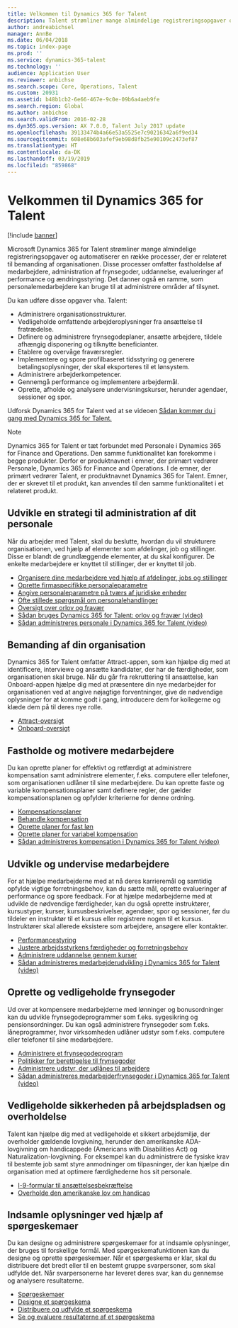 ```yaml
---
title: Velkommen til Dynamics 365 for Talent
description: Talent strømliner mange almindelige registreringsopgaver og automatiserer en række processer, der er relateret til bemanding af organisationen. Disse processer omfatter fastholdelse af medarbejdere, administration af frynsegoder, uddannelse, evalueringer af performance og ændringsstyring.
author: andreabichsel
manager: AnnBe
ms.date: 06/04/2018
ms.topic: index-page
ms.prod: ''
ms.service: dynamics-365-talent
ms.technology: ''
audience: Application User
ms.reviewer: anbichse
ms.search.scope: Core, Operations, Talent
ms.custom: 20931
ms.assetid: b48b1cb2-6e66-467e-9c0e-09b6a4aeb9fe
ms.search.region: Global
ms.author: anbichse
ms.search.validFrom: 2016-02-28
ms.dyn365.ops.version: AX 7.0.0, Talent July 2017 update
ms.openlocfilehash: 39133474b4a66e53a5525e7c90216342a6f9ed34
ms.sourcegitcommit: 608e68b603afef9eb98d8fb25e90109c2473ef87
ms.translationtype: HT
ms.contentlocale: da-DK
ms.lasthandoff: 03/19/2019
ms.locfileid: "859868"
---
```

# <a name="welcome-to-dynamics-365-for-talent"></a>Velkommen til Dynamics 365 for Talent

[!include [banner](includes/banner.md)]

Microsoft Dynamics 365 for Talent strømliner mange almindelige registreringsopgaver og automatiserer en række processer, der er relateret til bemanding af organisationen. Disse processer omfatter fastholdelse af medarbejdere, administration af frynsegoder, uddannelse, evalueringer af performance og ændringsstyring. Det danner også en ramme, som personalemedarbejdere kan bruge til at administrere områder af tilsynet.

Du kan udføre disse opgaver vha. Talent:

+ Administrere organisationsstrukturer.
+ Vedligeholde omfattende arbejderoplysninger fra ansættelse til fratrædelse.
+ Definere og administrere frynsegodeplaner, ansætte arbejdere, tildele afhængig disponering og tilknytte beneficianter.
+ Etablere og overvåge fraværsregler.
+ Implementere og spore profilbaseret tidsstyring og generere betalingsoplysninger, der skal eksporteres til et lønsystem.
+ Administrere arbejderkompetencer.
+ Gennemgå performance og implementere arbejdermål.
+ Oprette, afholde og analysere undervisningskurser, herunder agendaer, sessioner og spor.

Udforsk Dynamics 365 for Talent ved at se videoen [Sådan kommer du i gang med Dynamics 365 for Talent.](https://www.youtube.com/watch?v=6rg2ByadbN0)


> [!NOTE] 
> Dynamics 365 for Talent er tæt forbundet med Personale i Dynamics 365 for Finance and Operations. Den samme funktionalitet kan forekomme i begge produkter. Derfor er produktnavnet i emner, der primært vedrører Personale, Dynamics 365 for Finance and Operations. I de emner, der primært vedrører Talent, er produktnavnet Dynamics 365 for Talent. Emner, der er skrevet til et produkt, kan anvendes til den samme funktionalitet i et relateret produkt.

<a name="develop-a-strategy-for-managing-your-human-resources"></a>Udvikle en strategi til administration af dit personale
---------------------------------------------------------

Når du arbejder med Talent, skal du beslutte, hvordan du vil strukturere organisationen, ved hjælp af elementer som afdelinger, job og stillinger. Disse er blandt de grundlæggende elementer, at du skal konfigurer. De enkelte medarbejdere er knyttet til stillinger, der er knyttet til job.

-   [Organisere dine medarbejdere ved hjælp af afdelinger, jobs og stillinger](departments-jobs-positions.md)
-   [Oprette firmaspecifikke personaleparametre](set-up-company-specific-hr-parameters.md)
-   [Angive personaleparametre på tværs af juridiske enheder](set-up-hr-parameters-across-legal-entities.md) 
-   [Ofte stillede spørgsmål om personalehandlinger](personnel-actions-faq.md)
-   [Oversigt over orlov og fravær](leave-absence-overview.md)
-   [Sådan bruges Dynamics 365 for Talent: orlov og fravær (video)](https://www.youtube.com/watch?v=1q1UhKmO4tw)
-   [Sådan administreres personale i Dynamics 365 for Talent (video)](https://www.youtube.com/watch?v=h1T5IjKKAuA)

## <a name="staffing-your-organization"></a>Bemanding af din organisation

Dynamics 365 for Talent omfatter Attract-appen, som kan hjælpe dig med at identificere, interviewe og ansætte kandidater, der har de færdigheder, som organisationen skal bruge. Når du går fra rekruttering til ansættelse, kan Onboard-appen hjælpe dig med at præsentere din nye medarbejder for organisationen ved at angive nøjagtige forventninger, give de nødvendige oplysninger for at komme godt i gang, introducere dem for kollegerne og klæde dem på til deres nye rolle.  

- [Attract-oversigt](attract-overview.md)
- [Onboard-oversigt](create-onboarding-experience.md)

## <a name="retain-and-motivate-employees"></a>Fastholde og motivere medarbejdere

Du kan oprette planer for effektivt og retfærdigt at administrere kompensation samt administrere elementer, f.eks. computere eller telefoner, som organisationen udlåner til sine medarbejdere. Du kan oprette faste og variable kompensationsplaner samt definere regler, der gælder kompensationsplanen og opfylder kriterierne for denne ordning.

-   [Kompensationsplaner](compensation-plans.md)
-   [Behandle kompensation](process-compensation.md)
-   [Oprette planer for fast løn](create-fixed-compensation-plans.md)
-   [Oprette planer for variabel kompensation](create-variable-compensation-plans.md)
-   [Sådan administreres kompensation i Dynamics 365 for Talent (video)](https://www.youtube.com/watch?v=lEw5oKopHDk)

## <a name="develop-and-train-employees"></a>Udvikle og undervise medarbejdere

For at hjælpe medarbejderne med at nå deres karrieremål og samtidig opfylde vigtige forretningsbehov, kan du sætte mål, oprette evalueringer af performance og spore feedback. For at hjælpe medarbejderne med at udvikle de nødvendige færdigheder, kan du også oprette instruktører, kursustyper, kurser, kursusbeskrivelser, agendaer, spor og sessioner, før du tildeler en instruktør til et kursus eller registrere nogen til et kursus. Instruktører skal allerede eksistere som arbejdere, ansøgere eller kontakter.

-   [Performancestyring](performance-management-overview.md)
-   [Justere arbejdsstyrkens færdigheder og forretningsbehov](skills.md)
-   [Administrere uddannelse gennem kurser](courses.md)
-   [Sådan administreres medarbejderudvikling i Dynamics 365 for Talent (video)](https://www.youtube.com/watch?v=xB8SU7fqBOQ)

## <a name="create-and-maintain-benefits"></a>Oprette og vedligeholde frynsegoder

Ud over at kompensere medarbejderne med lønninger og bonusordninger kan du udvikle frynsegodeprogrammer som f.eks. sygesikring og pensionsordninger. Du kan også administrere frynsegoder som f.eks. låneprogrammer, hvor virksomheden udlåner udstyr som f.eks. computere eller telefoner til sine medarbejdere.

-   [Administrere et frynsegodeprogram](manage-benefit-program.md)
-   [Politikker for berettigelse til frynsegoder](benefit-eligibility-policies.md)
-   [Administrere udstyr, der udlånes til arbejdere](loan-items.md)
-   [Sådan administreres medarbejderfrynsegoder i Dynamics 365 for Talent (video)](https://www.youtube.com/watch?v=nUWkeJTad1o)

## <a name="maintain-workplace-safety-and-compliance"></a>Vedligeholde sikkerheden på arbejdspladsen og overholdelse

Talent kan hjælpe dig med at vedligeholde et sikkert arbejdsmiljø, der overholder gældende lovgivning, herunder den amerikanske ADA-lovgivning om handicappede (Americans with Disabilities Act) og Naturalization-lovgivning. For eksempel kan du administrere de fysiske krav til bestemte job samt styre anmodninger om tilpasninger, der kan hjælpe din organisation med at optimere færdighederne hos sit personale.

-   [I-9-formular til ansættelsesbekræftelse](../fin-and-ops/hr/localizations/noam-usa-form-i-9-verification.md)
-   [Overholde den amerikanske lov om handicap](../fin-and-ops/hr/localizations/noam-usa-comply-ada.md)

## <a name="gather-information-using-questionnaires"></a>Indsamle oplysninger ved hjælp af spørgeskemaer

Du kan designe og administrere spørgeskemaer for at indsamle oplysninger, der bruges til forskellige formål. Med spørgeskemafunktionen kan du designe og oprette spørgeskemaer. Når et spørgeskema er klar, skal du distribuere det bredt eller til en bestemt gruppe svarpersoner, som skal udfylde det. Når svarpersonerne har leveret deres svar, kan du gennemse og analysere resultaterne.

-   [Spørgeskemaer](questionnaires.md)
-   [Designe et spørgeskema](design-questionnaires.md)
-   [Distribuere og udfylde et spørgeskema](distribute-questionnaires.md)
-   [Se og evaluere resultaterne af et spørgeskema](evaluate-questionnaire-results.md)
